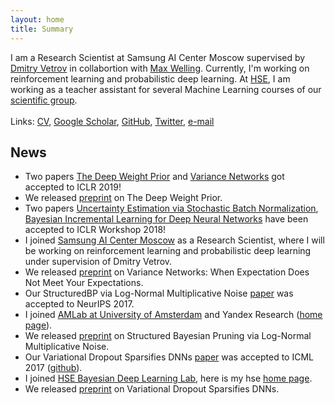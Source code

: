 ```yaml
---
layout: home
title: Summary
---
```


I am a Research Scientist at Samsung AI Center Moscow supervised by [Dmitry Vetrov](https://scholar.google.com/citations?user=7HU0UoUAAAAJ&hl=en) in collabortion with [Max Welling](http://scholar.google.com/citations?user=8200InoAAAAJ&hl=en). 
Currently, I'm working on reinforcement learning and probabilistic deep learning. 
At [HSE](https://www.hse.ru/en/), I am working as a teacher assistant for several Machine Learning courses of our [scientific group](http://bayesgroup.ru/teaching/).
<br />
<br />
Links: [CV](https://docs.google.com/document/d/1s7wPBTrbM4LNM9elzAjepc5RLGLobmzAiVVUy1kxDTU/edit?usp=sharing), [Google Scholar](https://scholar.google.com/citations?user=IU-kuP8AAAAJ&hl=en), [GitHub](https://github.com/senya-ashukha), [Twitter](https://twitter.com/senya_ashuha), [e-mail](mailto:ars.ashuha@gmail.com)
 
## News 
- Two papers [The Deep Weight Prior](https://openreview.net/forum?id=ByGuynAct7) and [Variance Networks](https://openreview.net/forum?id=B1GAUs0cKQ) got accepted to ICLR 2019!
- We released [preprint](https://arxiv.org/abs/1810.06943) on The Deep Weight Prior.
- Two papers [Uncertainty Estimation via Stochastic Batch Normalization](https://openreview.net/forum?id=r1yXEdkvz), [Bayesian Incremental Learning for Deep Neural Networks](https://openreview.net/forum?id=ByZzFPJDG) have been accepted to ICLR Workshop 2018!
- I joined [Samsung AI Center Moscow](https://research.samsung.com/aicenter_moscow) as a Research Scientist, where I will be working on reinforcement learning and probabilistic deep learning under supervision of Dmitry Vetrov.
- We released [preprint](https://arxiv.org/abs/1803.03764) on Variance Networks: When Expectation Does Not Meet Your Expectations.
- Our StructuredBP via Log-Normal Multiplicative Noise [paper](https://arxiv.org/abs/1705.07283) was accepted to NeurIPS 2017.
- I joined [AMLab at University of Amsterdam](http://amlab.science.uva.nl/people/) and Yandex Research ([home page](https://research.yandex.com/lib/people/609475)). 
- We released [preprint](https://arxiv.org/abs/1705.07283) on Structured Bayesian Pruning via Log-Normal Multiplicative Noise.
- Our Variational Dropout Sparsifies DNNs [paper](https://arxiv.org/abs/1701.05369) was accepted to ICML 2017 ([github](https://github.com/ars-ashuha/variational-dropout-sparsifies-dnn)).
- I joined [HSE Bayesian Deep Learning Lab](https://cs.hse.ru/en/big-data/bayeslab), here is my hse [home page](https://www.hse.ru/en/org/persons/204848606).
- We released [preprint](https://arxiv.org/abs/1701.05369) on Variational Dropout Sparsifies DNNs.
